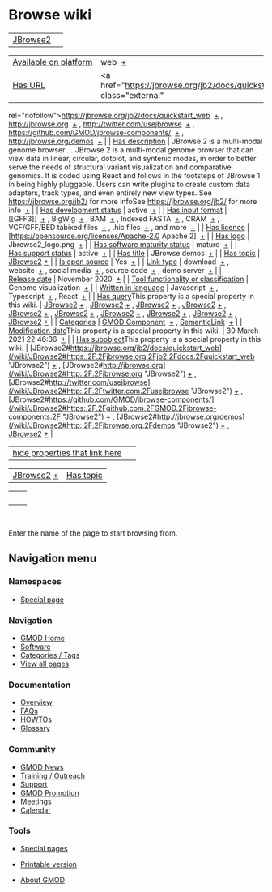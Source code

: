



<span id="top"></span>




# <span dir="auto">Browse wiki</span>






|                                       |     |
|---------------------------------------|-----|
| [JBrowse2](/wiki/JBrowse2 "JBrowse2") |     |

|  |  |
|----|----|
| [Available on platform](/wiki/Property%3AAvailable_on_platform "Property:Available on platform") | <span class="smwb-value">web  <span class="smwsearch">[+](/wiki/Special%3ASearchByProperty/Available-20on-20platform/web "Special%3ASearchByProperty/Available-20on-20platform/web")</span></span> |
| [Has URL](/wiki/Property%3AHas_URL "Property:Has URL") | <span class="smwb-value"><a href="https://jbrowse.org/jb2/docs/quickstart_web" class="external"
rel="nofollow">https://jbrowse.org/jb2/docs/quickstart_web</a>  <span class="smwsearch">[+](/wiki/Special%3ASearchByProperty/Has-20URL/https%3A-2F-2Fjbrowse.org-2Fjb2-2Fdocs-2Fquickstart_web "Special%3ASearchByProperty/Has-20URL/https:-2F-2Fjbrowse.org-2Fjb2-2Fdocs-2Fquickstart web")</span></span> , <span class="smwb-value"><a href="http://jbrowse.org" class="external"
rel="nofollow">http://jbrowse.org</a>  <span class="smwsearch">[+](/wiki/Special%3ASearchByProperty/Has-20URL/http%3A-2F-2Fjbrowse.org "Special%3ASearchByProperty/Has-20URL/http%3A-2F-2Fjbrowse.org")</span></span> , <span class="smwb-value"><a href="http://twitter.com/usejbrowse" class="external"
rel="nofollow">http://twitter.com/usejbrowse</a>  <span class="smwsearch">[+](/wiki/Special%3ASearchByProperty/Has-20URL/http%3A-2F-2Ftwitter.com-2Fusejbrowse "Special%3ASearchByProperty/Has-20URL/http%3A-2F-2Ftwitter.com-2Fusejbrowse")</span></span> , <span class="smwb-value"><a href="https://github.com/GMOD/jbrowse-components/" class="external"
rel="nofollow">https://github.com/GMOD/jbrowse-components/</a>  <span class="smwsearch">[+](/wiki/Special%3ASearchByProperty/Has-20URL/https%3A-2F-2Fgithub.com-2FGMOD-2Fjbrowse-2Dcomponents-2F "Special%3ASearchByProperty/Has-20URL/https%3A-2F-2Fgithub.com-2FGMOD-2Fjbrowse-2Dcomponents-2F")</span></span> , <span class="smwb-value"><a href="http://jbrowse.org/demos" class="external"
rel="nofollow">http://jbrowse.org/demos</a>  <span class="smwsearch">[+](/wiki/Special%3ASearchByProperty/Has-20URL/http%3A-2F-2Fjbrowse.org-2Fdemos "Special%3ASearchByProperty/Has-20URL/http%3A-2F-2Fjbrowse.org-2Fdemos")</span></span> |
| [Has description](/wiki/Property%3AHas_description "Property:Has description") | <span class="smwb-value">JBrowse 2 is a multi-modal genome browser <span class="smw-highlighter" data-type="2" state="persistent" data-title="Information"><span class="smwtext"> … </span><span class="smwttcontent">JBrowse 2 is a multi-modal genome browser that can view data in linear, circular, dotplot, and syntenic modes, in order to better serve the needs of structural variant visualization and comparative genomics. It is coded using React and follows in the footsteps of JBrowse 1 in being highly pluggable. Users can write plugins to create custom data adapters, track types, and even entirely new view types. See https://jbrowse.org/jb2/ for more info</span></span>See https://jbrowse.org/jb2/ for more info  <span class="smwsearch">[+](/mediawiki/index.php?title=Special%3ASearchByProperty&x=Has-20description%2FJBrowse-202-20is-20a-20multi-2Dmodal-20genome-20browser-20that-20can-20view-20data-20in-20linear%2C-20circular%2C-20dotplot%2C-20and-20syntenic-20modes%2C-20in-20order-20to-20better-20serve-20the-20needs-20of-20structural-20variant-20visualization-20and-20comparative-20genomics.-20It-20is-20coded-20using-20React-20and-20follows-20in-20the-20footsteps-20of-20JBrowse-201-20in-20being-20highly-20pluggable.-20Users-20can-20write-20plugins-20to-20create-20custom-20data-20adapters%2C-20track-20types%2C-20and-20even-20entirely-20new-20view-20types.-20See-20https%3A-2F-2Fjbrowse.org-2Fjb2-2F-20for-20more-20info "Special%3ASearchByProperty")</span></span> |
| [Has development status](/wiki/Property%3AHas_development_status "Property:Has development status") | <span class="smwb-value">active  <span class="smwsearch">[+](/wiki/Special%3ASearchByProperty/Has-20development-20status/active "Special%3ASearchByProperty/Has-20development-20status/active")</span></span> |
| [Has input format](/wiki/Property%3AHas_input_format "Property:Has input format") | <span class="smwb-value">\[\[GFF3\]\]  <span class="smwsearch">[+](/wiki/Special%3ASearchByProperty/Has-20input-20format/-5B-5BGFF3-5D-5D "Special%3ASearchByProperty/Has-20input-20format/-5B-5BGFF3-5D-5D")</span></span> , <span class="smwb-value">BigWig  <span class="smwsearch">[+](/wiki/Special%3ASearchByProperty/Has-20input-20format/BigWig "Special%3ASearchByProperty/Has-20input-20format/BigWig")</span></span> , <span class="smwb-value">BAM  <span class="smwsearch">[+](/wiki/Special%3ASearchByProperty/Has-20input-20format/BAM "Special%3ASearchByProperty/Has-20input-20format/BAM")</span></span> , <span class="smwb-value">Indexed FASTA  <span class="smwsearch">[+](/wiki/Special%3ASearchByProperty/Has-20input-20format/Indexed-20FASTA "Special%3ASearchByProperty/Has-20input-20format/Indexed-20FASTA")</span></span> , <span class="smwb-value">CRAM  <span class="smwsearch">[+](/wiki/Special%3ASearchByProperty/Has-20input-20format/CRAM "Special%3ASearchByProperty/Has-20input-20format/CRAM")</span></span> , <span class="smwb-value">VCF/GFF/BED tabixed files  <span class="smwsearch">[+](/wiki/Special%3ASearchByProperty/Has-20input-20format/VCF-2FGFF-2FBED-20tabixed-20files "Special%3ASearchByProperty/Has-20input-20format/VCF-2FGFF-2FBED-20tabixed-20files")</span></span> , <span class="smwb-value">.hic files  <span class="smwsearch">[+](/wiki/Special%3ASearchByProperty/Has-20input-20format/.hic-20files "Special%3ASearchByProperty/Has-20input-20format/.hic-20files")</span></span> , <span class="smwb-value">and more  <span class="smwsearch">[+](/wiki/Special%3ASearchByProperty/Has-20input-20format/and-20more "Special%3ASearchByProperty/Has-20input-20format/and-20more")</span></span> |
| [Has licence](/wiki/Property%3AHas_licence "Property:Has licence") | <span class="smwb-value">\[https://opensource.org/licenses/Apache-2.0 Apache 2\]  <span class="smwsearch">[+](/wiki/Special%3ASearchByProperty/Has-20licence/-5Bhttps%3A-2F-2Fopensource.org-2Flicenses-2FApache-2D2.0-20Apache-202-5D "Special%3ASearchByProperty/Has-20licence/-5Bhttps%3A-2F-2Fopensource.org-2Flicenses-2FApache-2D2.0-20Apache-202-5D")</span></span> |
| [Has logo](/wiki/Property%3AHas_logo "Property:Has logo") | <span class="smwb-value">Jbrowse2_logo.png  <span class="smwsearch">[+](/wiki/Special%3ASearchByProperty/Has-20logo/Jbrowse2_logo.png "Special%3ASearchByProperty/Has-20logo/Jbrowse2 logo.png")</span></span> |
| [Has software maturity status](/wiki/Property%3AHas_software_maturity_status "Property:Has software maturity status") | <span class="smwb-value">mature  <span class="smwsearch">[+](/wiki/Special%3ASearchByProperty/Has-20software-20maturity-20status/mature "Special%3ASearchByProperty/Has-20software-20maturity-20status/mature")</span></span> |
| [Has support status](/wiki/Property%3AHas_support_status "Property:Has support status") | <span class="smwb-value">active  <span class="smwsearch">[+](/wiki/Special%3ASearchByProperty/Has-20support-20status/active "Special%3ASearchByProperty/Has-20support-20status/active")</span></span> |
| [Has title](/wiki/Property%3AHas_title "Property:Has title") | <span class="smwb-value">JBrowse demos  <span class="smwsearch">[+](/wiki/Special%3ASearchByProperty/Has-20title/JBrowse-20demos "Special%3ASearchByProperty/Has-20title/JBrowse-20demos")</span></span> |
| [Has topic](/wiki/Property%3AHas_topic "Property:Has topic") | <span class="smwb-value">[JBrowse2](/wiki/JBrowse2 "JBrowse2") <span class="smwbrowse">[+](/wiki/Special%3ABrowse/JBrowse2 "Special%3ABrowse/JBrowse2")</span></span> |
| [Is open source](/wiki/Property%3AIs_open_source "Property:Is open source") | <span class="smwb-value">Yes  <span class="smwsearch">[+](/wiki/Special%3ASearchByProperty/Is-20open-20source/Yes "Special%3ASearchByProperty/Is-20open-20source/Yes")</span></span> |
| [Link type](/wiki/Property%3ALink_type "Property:Link type") | <span class="smwb-value">download  <span class="smwsearch">[+](/wiki/Special%3ASearchByProperty/Link-20type/download "Special%3ASearchByProperty/Link-20type/download")</span></span> , <span class="smwb-value">website  <span class="smwsearch">[+](/wiki/Special%3ASearchByProperty/Link-20type/website "Special%3ASearchByProperty/Link-20type/website")</span></span> , <span class="smwb-value">social media  <span class="smwsearch">[+](/wiki/Special%3ASearchByProperty/Link-20type/social-20media "Special%3ASearchByProperty/Link-20type/social-20media")</span></span> , <span class="smwb-value">source code  <span class="smwsearch">[+](/wiki/Special%3ASearchByProperty/Link-20type/source-20code "Special%3ASearchByProperty/Link-20type/source-20code")</span></span> , <span class="smwb-value">demo server  <span class="smwsearch">[+](/wiki/Special%3ASearchByProperty/Link-20type/demo-20server "Special%3ASearchByProperty/Link-20type/demo-20server")</span></span> |
| [Release date](/wiki/Property%3ARelease_date "Property:Release date") | <span class="smwb-value">November 2020  <span class="smwsearch">[+](/wiki/Special%3ASearchByProperty/Release-20date/November-202020 "Special%3ASearchByProperty/Release-20date/November-202020")</span></span> |
| [Tool functionality or classification](/wiki/Property%3ATool_functionality_or_classification "Property:Tool functionality or classification") | <span class="smwb-value">Genome visualization  <span class="smwsearch">[+](/wiki/Special%3ASearchByProperty/Tool-20functionality-20or-20classification/Genome-20visualization "Special%3ASearchByProperty/Tool-20functionality-20or-20classification/Genome-20visualization")</span></span> |
| [Written in language](/wiki/Property%3AWritten_in_language "Property:Written in language") | <span class="smwb-value">Javascript  <span class="smwsearch">[+](/wiki/Special%3ASearchByProperty/Written-20in-20language/Javascript "Special%3ASearchByProperty/Written-20in-20language/Javascript")</span></span> , <span class="smwb-value">Typescript  <span class="smwsearch">[+](/wiki/Special%3ASearchByProperty/Written-20in-20language/Typescript "Special%3ASearchByProperty/Written-20in-20language/Typescript")</span></span> , <span class="smwb-value">React  <span class="smwsearch">[+](/wiki/Special%3ASearchByProperty/Written-20in-20language/React "Special%3ASearchByProperty/Written-20in-20language/React")</span></span> |
| <span class="smw-highlighter" data-type="1" state="inline" data-title="Property"><span class="smwbuiltin">[Has query](/wiki/Property:Has_query "Property:Has query")</span><span class="smwttcontent">This property is a special property in this wiki.</span></span> | <span class="smwb-value">[JBrowse2](/wiki/JBrowse2#_QUERY34d437df667e0bcc28fe0a4393fb2659 "JBrowse2") <span class="smwbrowse">[+](/wiki/Special%3ABrowse/JBrowse2-23_QUERY34d437df667e0bcc28fe0a4393fb2659 "Special%3ABrowse/JBrowse2-23 QUERY34d437df667e0bcc28fe0a4393fb2659")</span></span> , <span class="smwb-value">[JBrowse2](/wiki/JBrowse2#_QUERYcfc3b8909b3beba0bbfe29569969fde6 "JBrowse2") <span class="smwbrowse">[+](/wiki/Special%3ABrowse/JBrowse2-23_QUERYcfc3b8909b3beba0bbfe29569969fde6 "Special%3ABrowse/JBrowse2-23 QUERYcfc3b8909b3beba0bbfe29569969fde6")</span></span> , <span class="smwb-value">[JBrowse2](/wiki/JBrowse2#_QUERY17a0a4f5f9b933a91451c5f8828dfbf0 "JBrowse2") <span class="smwbrowse">[+](/wiki/Special%3ABrowse/JBrowse2-23_QUERY17a0a4f5f9b933a91451c5f8828dfbf0 "Special%3ABrowse/JBrowse2-23 QUERY17a0a4f5f9b933a91451c5f8828dfbf0")</span></span> , <span class="smwb-value">[JBrowse2](/wiki/JBrowse2#_QUERYc6bdbe2eeebfe754ec0921d9c979a165 "JBrowse2") <span class="smwbrowse">[+](/wiki/Special%3ABrowse/JBrowse2-23_QUERYc6bdbe2eeebfe754ec0921d9c979a165 "Special%3ABrowse/JBrowse2-23 QUERYc6bdbe2eeebfe754ec0921d9c979a165")</span></span> , <span class="smwb-value">[JBrowse2](/wiki/JBrowse2#_QUERYe9f4f1a351bd0c135c4e77ea30c4a156 "JBrowse2") <span class="smwbrowse">[+](/wiki/Special%3ABrowse/JBrowse2-23_QUERYe9f4f1a351bd0c135c4e77ea30c4a156 "Special%3ABrowse/JBrowse2-23 QUERYe9f4f1a351bd0c135c4e77ea30c4a156")</span></span> , <span class="smwb-value">[JBrowse2](/wiki/JBrowse2#_QUERY15904cc0e43be65f8c2804a8be755ca6 "JBrowse2") <span class="smwbrowse">[+](/wiki/Special%3ABrowse/JBrowse2-23_QUERY15904cc0e43be65f8c2804a8be755ca6 "Special%3ABrowse/JBrowse2-23 QUERY15904cc0e43be65f8c2804a8be755ca6")</span></span> , <span class="smwb-value">[JBrowse2](/wiki/JBrowse2#_QUERY0cc27a09d873a76cd2c66c71f8f3baae "JBrowse2") <span class="smwbrowse">[+](/wiki/Special%3ABrowse/JBrowse2-23_QUERY0cc27a09d873a76cd2c66c71f8f3baae "Special%3ABrowse/JBrowse2-23 QUERY0cc27a09d873a76cd2c66c71f8f3baae")</span></span> , <span class="smwb-value">[JBrowse2](/wiki/JBrowse2#_QUERY6a55d87e6782f6b1c972d46cb524cefa "JBrowse2") <span class="smwbrowse">[+](/wiki/Special%3ABrowse/JBrowse2-23_QUERY6a55d87e6782f6b1c972d46cb524cefa "Special%3ABrowse/JBrowse2-23 QUERY6a55d87e6782f6b1c972d46cb524cefa")</span></span> , <span class="smwb-value">[JBrowse2](/wiki/JBrowse2#_QUERYe784f0429ec5906f1120b5eeabfab42c "JBrowse2") <span class="smwbrowse">[+](/wiki/Special%3ABrowse/JBrowse2-23_QUERYe784f0429ec5906f1120b5eeabfab42c "Special%3ABrowse/JBrowse2-23 QUERYe784f0429ec5906f1120b5eeabfab42c")</span></span> , <span class="smwb-value">[JBrowse2](/wiki/JBrowse2#_QUERY7f4f12fba8d4eeeae30a20e4071089fb "JBrowse2") <span class="smwbrowse">[+](/wiki/Special%3ABrowse/JBrowse2-23_QUERY7f4f12fba8d4eeeae30a20e4071089fb "Special%3ABrowse/JBrowse2-23 QUERY7f4f12fba8d4eeeae30a20e4071089fb")</span></span> |
| [Categories](/wiki/Special%3ACategories "Special%3ACategories") | <span class="smwb-value">[GMOD Component](/wiki/Category%3AGMOD_Component "Category%3AGMOD Component")  <span class="smwsearch">[+](/wiki/Special%3ASearchByProperty/GMOD-20Component "Special%3ASearchByProperty/GMOD-20Component")</span></span> , <span class="smwb-value"><a
href="/mediawiki/index.php?title=Category%3ASemanticLink&amp;action=edit&amp;redlink=1"
class="new"
title="Category%3ASemanticLink (page does not exist)">SemanticLink</a>  <span class="smwsearch">[+](/wiki/Special%3ASearchByProperty/SemanticLink "Special%3ASearchByProperty/SemanticLink")</span></span> |
| <span class="smw-highlighter" data-type="1" state="inline" data-title="Property"><span class="smwbuiltin">[Modification date](/wiki/Property:Modification_date "Property:Modification date")</span><span class="smwttcontent">This property is a special property in this wiki.</span></span> | <span class="smwb-value">30 March 2021 22:46:36  <span class="smwsearch">[+](/wiki/Special%3ASearchByProperty/Modification-20date/30-20March-202021-2022:46:36 "Special%3ASearchByProperty/Modification-20date/30-20March-202021-2022:46:36")</span></span> |
| <span class="smw-highlighter" data-type="1" state="inline" data-title="Property"><span class="smwbuiltin">[Has subobject](/wiki/Property%3AHas_subobject "Property:Has subobject")</span><span class="smwttcontent">This property is a special property in this wiki.</span></span> | <span class="smwb-value">[JBrowse2#https://jbrowse.org/jb2/docs/quickstart_web](/wiki/JBrowse2#https:.2F.2Fjbrowse.org.2Fjb2.2Fdocs.2Fquickstart_web "JBrowse2") <span class="smwbrowse">[+](/wiki/Special%3ABrowse/JBrowse2-23https%3A-2F-2Fjbrowse.org-2Fjb2-2Fdocs-2Fquickstart_web "Special%3ABrowse/JBrowse2-23https:-2F-2Fjbrowse.org-2Fjb2-2Fdocs-2Fquickstart web")</span></span> , <span class="smwb-value">[JBrowse2#http://jbrowse.org](/wiki/JBrowse2#http:.2F.2Fjbrowse.org "JBrowse2") <span class="smwbrowse">[+](/wiki/Special%3ABrowse/JBrowse2-23http%3A-2F-2Fjbrowse.org "Special%3ABrowse/JBrowse2-23http%3A-2F-2Fjbrowse.org")</span></span> , <span class="smwb-value">[JBrowse2#http://twitter.com/usejbrowse](/wiki/JBrowse2#http:.2F.2Ftwitter.com.2Fusejbrowse "JBrowse2") <span class="smwbrowse">[+](/wiki/Special%3ABrowse/JBrowse2-23http%3A-2F-2Ftwitter.com-2Fusejbrowse "Special%3ABrowse/JBrowse2-23http%3A-2F-2Ftwitter.com-2Fusejbrowse")</span></span> , <span class="smwb-value">[JBrowse2#https://github.com/GMOD/jbrowse-components/](/wiki/JBrowse2#https:.2F.2Fgithub.com.2FGMOD.2Fjbrowse-components.2F "JBrowse2") <span class="smwbrowse">[+](/wiki/Special%3ABrowse/JBrowse2-23https%3A-2F-2Fgithub.com-2FGMOD-2Fjbrowse-2Dcomponents-2F "Special%3ABrowse/JBrowse2-23https%3A-2F-2Fgithub.com-2FGMOD-2Fjbrowse-2Dcomponents-2F")</span></span> , <span class="smwb-value">[JBrowse2#http://jbrowse.org/demos](/wiki/JBrowse2#http:.2F.2Fjbrowse.org.2Fdemos "JBrowse2") <span class="smwbrowse">[+](/wiki/Special%3ABrowse/JBrowse2-23http%3A-2F-2Fjbrowse.org-2Fdemos "Special%3ABrowse/JBrowse2-23http%3A-2F-2Fjbrowse.org-2Fdemos")</span></span> , <span class="smwb-value">[JBrowse2](/wiki/JBrowse2#_6174327698e1cf5a1cd7df4cdb9b25c8 "JBrowse2") <span class="smwbrowse">[+](/wiki/Special%3ABrowse/JBrowse2-23_6174327698e1cf5a1cd7df4cdb9b25c8 "Special%3ABrowse/JBrowse2-23 6174327698e1cf5a1cd7df4cdb9b25c8")</span></span> |

<span id="smw_browse_incoming"></span>

|  |  |
|----|----|
| [hide properties that link here](/mediawiki/index.php?title=Special:Browse&offset=0&dir=out&article=JBrowse2)  |  |

|  |  |
|----|----|
| <span class="smwb-ivalue">[JBrowse2](/wiki/JBrowse2 "JBrowse2") <span class="smwbrowse">[+](/wiki/Special%3ABrowse/JBrowse2 "Special%3ABrowse/JBrowse2")</span></span> | [Has topic](/wiki/Property%3AHas_topic "Property:Has topic") |

|     |     |
|-----|-----|
|     |     |

 

Enter the name of the page to start browsing from.  








## Navigation menu



### Namespaces

- <span id="ca-nstab-special">[Special
  page](/wiki/Special%3ABrowse/JBrowse2 "This is a special page, you cannot edit the page itself")</span>






### Navigation



- <span id="n-GMOD-Home">[GMOD Home](/wiki/Main_Page)</span>
- <span id="n-Software">[Software](/wiki/GMOD_Components)</span>
- <span id="n-Categories-.2F-Tags">[Categories /
  Tags](/wiki/Categories)</span>
- <span id="n-View-all-pages">[View all
  pages](/wiki/Special:AllPages)</span>




### Documentation



- <span id="n-Overview">[Overview](/wiki/Overview)</span>
- <span id="n-FAQs">[FAQs](/wiki/Category%3AFAQ)</span>
- <span id="n-HOWTOs">[HOWTOs](/wiki/Category%3AHOWTO)</span>
- <span id="n-Glossary">[Glossary](/wiki/Glossary)</span>




### Community



- <span id="n-GMOD-News">[GMOD News](/wiki/GMOD_News)</span>
- <span id="n-Training-.2F-Outreach">[Training /
  Outreach](/wiki/Training_and_Outreach)</span>
- <span id="n-Support">[Support](/wiki/Support)</span>
- <span id="n-GMOD-Promotion">[GMOD
  Promotion](/wiki/GMOD_Promotion)</span>
- <span id="n-Meetings">[Meetings](/wiki/Meetings)</span>
- <span id="n-Calendar">[Calendar](/wiki/Calendar)</span>




### Tools



- <span id="t-specialpages"><a href="/wiki/Special%3ASpecialPages" accesskey="q"
  title="A list of all special pages [q]">Special pages</a></span>
- <span id="t-print"><a
  href="/mediawiki/index.php?title=Special%3ABrowse/JBrowse2&amp;printable=yes"
  rel="alternate" accesskey="p"
  title="Printable version of this page [p]">Printable version</a></span>





- <span id="footer-places-about">[About
  GMOD](/wiki/GMOD%3AAbout "GMOD%3AAbout")</span>

<!-- -->




